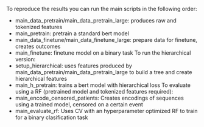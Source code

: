 To reproduce the results you can run the main scripts in the following order:
-   main_data_pretrain/main_data_pretrain_large: produces raw and tokenized features
-   main_pretrain: pretrain a standard bert model
-   main_data_finetune/main_data_finetune_large: prepare data for finetune, creates outcomes
-   main_finetune: finetune model on a binary task 
To run the hierarchical version:
- setup_hierarchical: uses features produced by main_data_pretrain/main_data_pretrain_large to build a tree and create hierarchical features
- main_h_pretrain: trains a bert model with hierarchical loss
To evaluate using a RF (pretrained model and tokenized features required):
- main_encode_censored_patients: Creates encodings of sequences using a trained model, censored on a certain event
- main_evaluate_rf: Uses CV with an hyperparameter optimized RF to train for a binary clasification task 
  